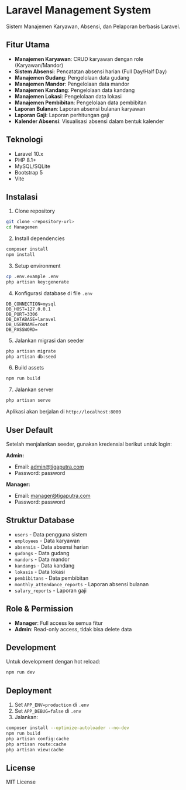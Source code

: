 # Laravel Management System

Sistem Manajemen Karyawan, Absensi, dan Pelaporan berbasis Laravel.

## Fitur Utama

- **Manajemen Karyawan**: CRUD karyawan dengan role (Karyawan/Mandor)
- **Sistem Absensi**: Pencatatan absensi harian (Full Day/Half Day)
- **Manajemen Gudang**: Pengelolaan data gudang
- **Manajemen Mandor**: Pengelolaan data mandor
- **Manajemen Kandang**: Pengelolaan data kandang
- **Manajemen Lokasi**: Pengelolaan data lokasi
- **Manajemen Pembibitan**: Pengelolaan data pembibitan
- **Laporan Bulanan**: Laporan absensi bulanan karyawan
- **Laporan Gaji**: Laporan perhitungan gaji
- **Kalender Absensi**: Visualisasi absensi dalam bentuk kalender

## Teknologi

- Laravel 10.x
- PHP 8.1+
- MySQL/SQLite
- Bootstrap 5
- Vite

## Instalasi

1. Clone repository
```bash
git clone <repository-url>
cd Managemen
```

2. Install dependencies
```bash
composer install
npm install
```

3. Setup environment
```bash
cp .env.example .env
php artisan key:generate
```

4. Konfigurasi database di file `.env`
```
DB_CONNECTION=mysql
DB_HOST=127.0.0.1
DB_PORT=3306
DB_DATABASE=laravel
DB_USERNAME=root
DB_PASSWORD=
```

5. Jalankan migrasi dan seeder
```bash
php artisan migrate
php artisan db:seed
```

6. Build assets
```bash
npm run build
```

7. Jalankan server
```bash
php artisan serve
```

Aplikasi akan berjalan di `http://localhost:8000`

## User Default

Setelah menjalankan seeder, gunakan kredensial berikut untuk login:

**Admin:**
- Email: admin@tigaputra.com
- Password: password

**Manager:**
- Email: manager@tigaputra.com
- Password: password

## Struktur Database

- `users` - Data pengguna sistem
- `employees` - Data karyawan
- `absensis` - Data absensi harian
- `gudangs` - Data gudang
- `mandors` - Data mandor
- `kandangs` - Data kandang
- `lokasis` - Data lokasi
- `pembibitans` - Data pembibitan
- `monthly_attendance_reports` - Laporan absensi bulanan
- `salary_reports` - Laporan gaji

## Role & Permission

- **Manager**: Full access ke semua fitur
- **Admin**: Read-only access, tidak bisa delete data

## Development

Untuk development dengan hot reload:
```bash
npm run dev
```

## Deployment

1. Set `APP_ENV=production` di `.env`
2. Set `APP_DEBUG=false` di `.env`
3. Jalankan:
```bash
composer install --optimize-autoloader --no-dev
npm run build
php artisan config:cache
php artisan route:cache
php artisan view:cache
```

## License

MIT License

